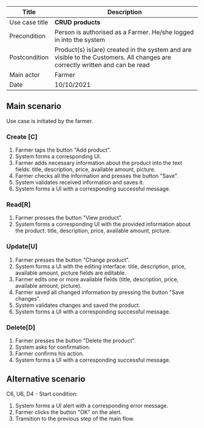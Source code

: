 | Title | Description |
| --- | --- |
| Use case title | **CRUD products** |
| Precondition | Person is authorised as a Farmer. He/she logged in into the system |
| Postcondition | Product(s) is(are) created in the system and are visible to the Customers. All changes are correctly written and can be read |
| Main actor | Farmer|
| Date | 10/10/2021 |

## Main scenario

Use case is initiated by the farmer.

### Create [C]

1. Farmer taps the button "Add product".
2. System forms a corresponding UI.
3. Farmer adds necessary information about the product into the text fields: title, description, price, available amount, picture.
4. Farmer checks all the information and presses the button "Save".
5. System validates received information and saves it.
6. System forms a UI with a corresponding successful message.

### Read[R]

1. Farmer presses the button "View product".
2.  System forms a corresponding UI with the provided information about the product: title, description, price, available amount, picture.

### Update[U]

1. Farmer presses the button "Change product".
2. System forms a UI with the editing interface: title, description, price, available amount, picture fields are editable.
3. Farmer edits one or more available fields (title, description, price, available amount, picture).
4. Farmer saved all changed information by pressing the button "Save changes".
5. System validates changes and saved the product.
6. System forms a UI with a corresponding successful message.

### Delete[D]

1. Farmer presses the button "Delete the product".
2. System asks for confirmation.
3. Farmer confirms his action.
4. System forms a UI with a corresponding successful message.

## Alternative scenario

C6, U6, D4 - Start condition:

1. System forms a UI alert with a corresponding error message.
2. Farmer clicks the button "OK" on the alert.
3. Transition to the previous step of the main flow.